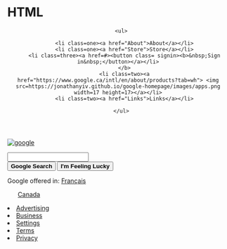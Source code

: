 # HTML

<script src="https://cdn.freecodecamp.org/testable-projects-fcc/v1/bundle.js"></script>

<head>
  <meta charset="utf-8">
  <title>Google</title>
  <link rel="stylesheet" href="css/styles.css">
</head>

<body>

  <header>
    
      <ul>

        <li class=one><a href="About">About</a></li>
        <li class=one><a href="Store">Store</a></li>
        <li class=three><a href=#><button class= signin><b>&nbsp;Sign in&nbsp;</button></a></li>
        </b>
        <li class=two><a href="https://www.google.ca/intl/en/about/products?tab=wh"> <img src=https://jonathanyiv.github.io/google-homepage/images/apps.png width=17 height=17></a></li>
        <li class=two><a href="Links">Links</a></li>

      </ul>
    
  </header>

  <a href=https://www.google.ca/> <img src=https://www.google.ca/images/branding/googlelogo/1x/googlelogo_color_272x92dp.png title=google class=logo> <a/>

  <nav class=search>
    <input type=text id=search class=search2>
  </nav>

  <nav class=search>
    <button type=button class=button> <b>Google Search </button> </b>
    <button type=button class=button> <b>I'm Feeling Lucky </button> </b>
  </nav>
  <p>Google offered in: <a href=https://www.google.ca> Français </p>

 <footer>
  <div>
     <ul class=country><a href="Country">Canada</ul>
  <li class=one><a href="Advertising">Advertising</a></li>
    <li class=one><a href="Business">Business</a></li>
    <li class=two><a href="Settings">Settings</a></li>
    <li class=two><a href="Terms">Terms</a></li>
    <li class=two><a href="Privacy">Privacy</a></li>
    </div>
    </footer>

</body>
